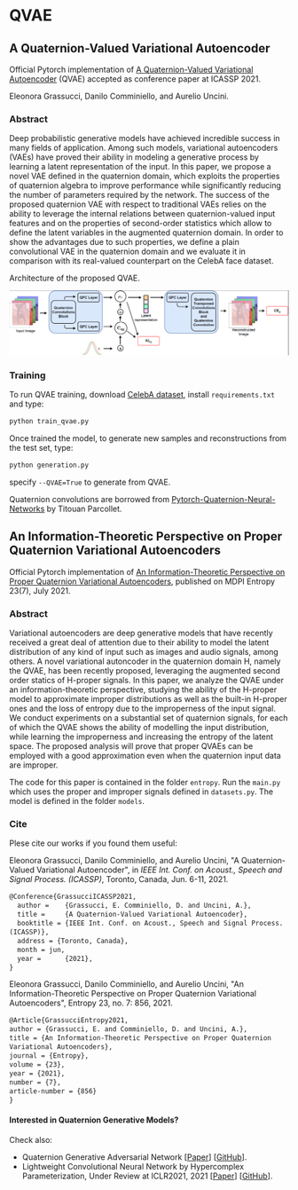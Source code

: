 # QVAE
## A Quaternion-Valued Variational Autoencoder
Official Pytorch implementation of [A Quaternion-Valued Variational Autoencoder](https://arxiv.org/abs/2010.11647) (QVAE) accepted as conference paper at ICASSP 2021. 

Eleonora Grassucci, Danilo Comminiello, and Aurelio Uncini.

### Abstract
Deep probabilistic generative models have achieved incredible success in many fields of application. Among such models, variational autoencoders (VAEs) have proved their ability in modeling a generative process by learning a latent representation of the input. In this paper, we propose a novel VAE defined in the quaternion domain, which exploits the properties of quaternion algebra to improve performance while significantly reducing the number of parameters required by the network. The success of the proposed quaternion VAE with respect to traditional VAEs relies on the ability to leverage the internal relations between quaternion-valued input features and on the properties of second-order statistics which allow to define the latent variables in the augmented quaternion domain. In order to show the advantages due to such properties, we define a plain convolutional VAE in the quaternion domain and we evaluate it in comparison with its real-valued counterpart on the CelebA face dataset.

Architecture of the proposed QVAE.

<img src="./images/QVAE_architecture.png">

### Training

To run QVAE training, download [CelebA dataset](http://mmlab.ie.cuhk.edu.hk/projects/CelebA.html), install `requirements.txt` and type:
```python
python train_qvae.py
```
Once trained the model, to generate new samples and reconstructions from the test set, type:
```python
python generation.py
```
specify `--QVAE=True` to generate from QVAE.

Quaternion convolutions are borrowed from [Pytorch-Quaternion-Neural-Networks](https://github.com/Orkis-Research/Pytorch-Quaternion-Neural-Networks) by Titouan Parcollet.


## An Information-Theoretic Perspective on Proper Quaternion Variational Autoencoders

Official Pytorch implementation of [An Information-Theoretic Perspective on Proper Quaternion Variational Autoencoders](https://www.mdpi.com/1099-4300/23/7/856), published on MDPI Entropy 23(7), July 2021.

### Abstract
Variational autoencoders are deep generative models that have recently received a great deal of attention due to their ability to model the latent distribution of any kind of input such as images and audio signals, among others. A novel variational autoncoder in the quaternion domain H, namely the QVAE, has been recently proposed, leveraging the augmented second order statics of H-proper signals. In this paper, we analyze the QVAE under an information-theoretic perspective, studying the ability of the H-proper model to approximate improper distributions as well as the built-in H-proper ones and the loss of entropy due to the improperness of the input signal. We conduct experiments on a substantial set of quaternion signals, for each of which the QVAE shows the ability of modelling the input distribution, while learning the improperness and increasing the entropy of the latent space. The proposed analysis will prove that proper QVAEs can be employed with a good approximation even when the quaternion input data are improper.


The code for this paper is contained in the folder `entropy`. Run the `main.py` which uses the proper and improper signals defined in `datasets.py`. The model is defined in the folder `models`.


### Cite

Plese cite our works if you found them useful:

Eleonora Grassucci, Danilo Comminiello, and Aurelio Uncini, "A Quaternion-Valued Variational Autoencoder", in <i>IEEE Int. Conf. on Acoust., Speech and Signal Process. (ICASSP)</i>, Toronto, Canada, Jun. 6-11, 2021.

```
@Conference{GrassucciICASSP2021,
  author =    {Grassucci, E. Comminiello, D. and Uncini, A.},
  title =     {A Quaternion-Valued Variational Autoencoder},
  booktitle = {IEEE Int. Conf. on Acoust., Speech and Signal Process. (ICASSP)},
  address = {Toronto, Canada},
  month = jun,
  year =      {2021},
}
```

Eleonora Grassucci, Danilo Comminiello, and Aurelio Uncini, "An Information-Theoretic Perspective on Proper Quaternion Variational Autoencoders", Entropy 23, no. 7: 856, 2021.
```
@Article{GrassucciEntropy2021,
author = {Grassucci, E. and Comminiello, D. and Uncini, A.},
title = {An Information-Theoretic Perspective on Proper Quaternion Variational Autoencoders},
journal = {Entropy},
volume = {23},
year = {2021},
number = {7},
article-number = {856}
}
```

#### Interested in Quaternion Generative Models?

Check also: 

* Quaternion Generative Adversarial Network [[Paper](https://arxiv.org/pdf/2104.09630.pdf)] [[GitHub](https://github.com/eleGAN23/QGAN)].
* Lightweight Convolutional Neural Network by Hypercomplex Parameterization, Under Review at ICLR2021, 2021 [[Paper](https://arxiv.org/pdf/2110.04176.pdf)] [[GitHub](https://github.com/elegan23/hypernets)].

